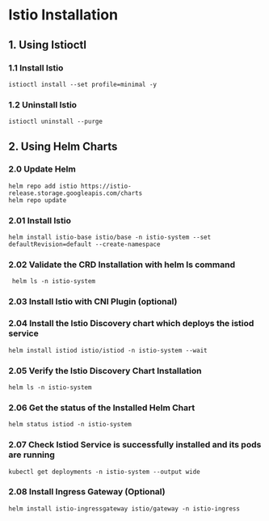 # Istio Installation

## 1. Using Istioctl


### 1.1 Install Istio
```
istioctl install --set profile=minimal -y
```


### 1.2 Uninstall Istio
```
istioctl uninstall --purge
```

## 2. Using Helm Charts


### 2.0 Update Helm
```
helm repo add istio https://istio-release.storage.googleapis.com/charts
helm repo update

```

### 2.01 Install Istio
```
helm install istio-base istio/base -n istio-system --set defaultRevision=default --create-namespace

```

### 2.02 Validate the CRD Installation with helm ls command
```
 helm ls -n istio-system
````

### 2.03 Install Istio with CNI Plugin (optional)

### 2.04 Install the Istio Discovery chart which deploys the istiod service
```
helm install istiod istio/istiod -n istio-system --wait

```

### 2.05 Verify the Istio Discovery Chart Installation
```
helm ls -n istio-system
```

### 2.06 Get the status of the Installed Helm Chart
```
helm status istiod -n istio-system
```

### 2.07 Check Istiod Service is successfully installed and its pods are running
```
kubectl get deployments -n istio-system --output wide
```

### 2.08 Install Ingress Gateway (Optional)
```
helm install istio-ingressgateway istio/gateway -n istio-ingress
```


